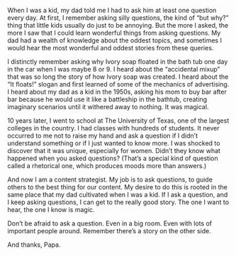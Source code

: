 

When I was a kid, my dad told me I had to ask him at least one question every day. At first, I remember asking
silly questions, the kind of “but why?” thing that little kids usually do just to be annoying. But the
more I asked, the more I saw that I could learn wonderful things from asking questions. My dad had a wealth of
knowledge about the oddest topics, and sometimes I would hear the most wonderful and oddest stories from these
queries. 

I distinctly remember asking why Ivory soap floated in the bath tub one day in the car when I was maybe 8 or
9. I heard about the “accidental mixup” that was so long the story of how Ivory soap was created. I heard
about the “It floats!” slogan and first learned of some of the mechanics of advertising. I heard about my
dad as a kid in the 1950s, asking his mom to buy bar after bar because he would use it like a battleship in
the bathtub, creating imaginary scenarios until it withered away to nothing. It was magical.  

10 years later, I went to school at The University of Texas, one of the largest colleges in the country. I had
classes with hundreds of students. It never occurred to me not to raise my hand and ask a question if I
didn’t understand something or if I just wanted to know more. I was shocked to discover that it was unique,
especially for women. Didn’t they know what happened when you asked questions? (That’s a special kind of
question called a rhetorical one, which produces moods more than answers.) 

And now I am a content strategist. My job is to ask questions, to guide others to the best thing for our
content. My desire to do this is rooted in the same place that my dad cultivated when I was a kid. If I ask a
question, and I keep asking questions, I can get to the really good story. The one I want to hear, the one I
know is magic. 

Don’t be afraid to ask a question. Even in a big room. Even with lots of important people around. Remember
there’s a story on the other side.

And thanks, Papa.  